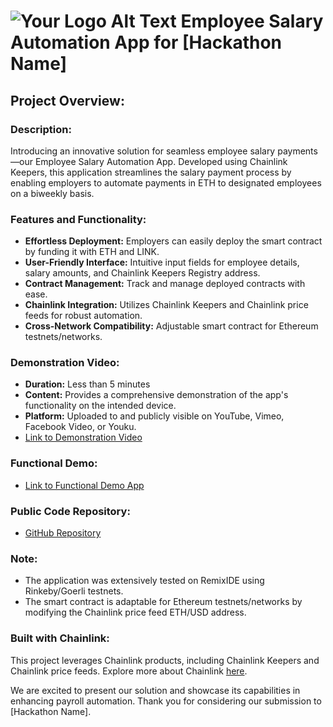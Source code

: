# ![Your Logo Alt Text](img/letter.png) Employee Salary Automation App for [Hackathon Name]

## Project Overview:

### Description:
Introducing an innovative solution for seamless employee salary payments—our Employee Salary Automation App. Developed using Chainlink Keepers, this application streamlines the salary payment process by enabling employers to automate payments in ETH to designated employees on a biweekly basis.

### Features and Functionality:
- **Effortless Deployment:** Employers can easily deploy the smart contract by funding it with ETH and LINK.
- **User-Friendly Interface:** Intuitive input fields for employee details, salary amounts, and Chainlink Keepers Registry address.
- **Contract Management:** Track and manage deployed contracts with ease.
- **Chainlink Integration:** Utilizes Chainlink Keepers and Chainlink price feeds for robust automation.
- **Cross-Network Compatibility:** Adjustable smart contract for Ethereum testnets/networks.

### Demonstration Video:
- **Duration:** Less than 5 minutes
- **Content:** Provides a comprehensive demonstration of the app's functionality on the intended device.
- **Platform:** Uploaded to and publicly visible on YouTube, Vimeo, Facebook Video, or Youku.
- [Link to Demonstration Video](#)

### Functional Demo:
- [Link to Functional Demo App](#)

### Public Code Repository:
- [GitHub Repository](#)

### Note:
- The application was extensively tested on RemixIDE using Rinkeby/Goerli testnets.
- The smart contract is adaptable for Ethereum testnets/networks by modifying the Chainlink price feed ETH/USD address.

### Built with Chainlink:
This project leverages Chainlink products, including Chainlink Keepers and Chainlink price feeds. Explore more about Chainlink [here](#).

We are excited to present our solution and showcase its capabilities in enhancing payroll automation. Thank you for considering our submission to [Hackathon Name].
